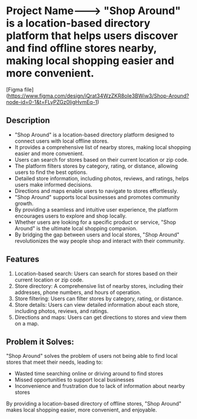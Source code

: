 # Project Name---> "Shop Around" is a location-based directory platform that helps users discover and find offline stores nearby, making local shopping easier and more convenient.

[Figma file] (https://www.figma.com/design/iQrat34WzZKR8oIe3BWiw3/Shop-Around?node-id=0-1&t=FLyPZGz0IigHvmEq-1)

## Description
- "Shop Around" is a location-based directory platform designed to connect users with local offline stores.
- It provides a comprehensive list of nearby stores, making local shopping easier and more convenient.
- Users can search for stores based on their current location or zip code.
- The platform filters stores by category, rating, or distance, allowing users to find the best options.
- Detailed store information, including photos, reviews, and ratings, helps users make informed decisions.
- Directions and maps enable users to navigate to stores effortlessly.
- "Shop Around" supports local businesses and promotes community growth.
- By providing a seamless and intuitive user experience, the platform encourages users to explore and shop locally.
- Whether users are looking for a specific product or service, "Shop Around" is the ultimate local shopping companion.
- By bridging the gap between users and local stores, "Shop Around" revolutionizes the way people shop and interact with their community.

## Features
1. Location-based search: Users can search for stores based on their current location or zip code.
2. Store directory: A comprehensive list of nearby stores, including their addresses, phone numbers, and hours of operation.
3. Store filtering: Users can filter stores by category, rating, or distance.
4. Store details: Users can view detailed information about each store, including photos, reviews, and ratings.
5. Directions and maps: Users can get directions to stores and view them on a map.


## Problem it Solves:

"Shop Around" solves the problem of users not being able to find local stores that meet their needs, leading to:

- Wasted time searching online or driving around to find stores
- Missed opportunities to support local businesses
- Inconvenience and frustration due to lack of information about nearby stores

By providing a location-based directory of offline stores, "Shop Around" makes local shopping easier, more convenient, and enjoyable.
